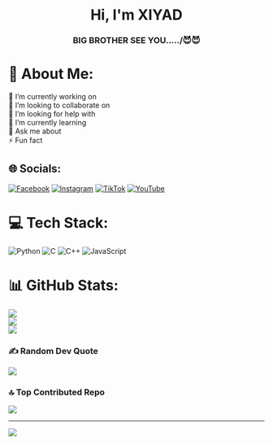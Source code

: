 <h1 align="center">Hi, I'm XIYAD</h1>
<h3 align="center">   BIG BROTHER SEE YOU...../😈😈</h3>

# 💫 About Me:

🔭 I’m currently working on<br>👯 I’m looking to collaborate on<br>🤝 I’m looking for help with<br>🌱 I’m currently learning<br>💬 Ask me about<br>⚡ Fun fact

## 🌐 Socials:
[![Facebook](https://img.shields.io/badge/Facebook-%231877F2.svg?logo=Facebook&logoColor=white)](https://facebook.com/Xiyad.404,XD) [![Instagram](https://img.shields.io/badge/Instagram-%23E4405F.svg?logo=Instagram&logoColor=white)](https://instagram.com/xiyad420) [![TikTok](https://img.shields.io/badge/TikTok-%23000000.svg?logo=TikTok&logoColor=white)](https://tiktok.com/@xiyad.00) [![YouTube](https://img.shields.io/badge/YouTube-%23FF0000.svg?logo=YouTube&logoColor=white)](https://youtube.com/@rxgaming_riyad2365) 

# 💻 Tech Stack:
![Python](https://img.shields.io/badge/python-3670A0?style=plastic&logo=python&logoColor=ffdd54) ![C](https://img.shields.io/badge/c-%2300599C.svg?style=plastic&logo=c&logoColor=white) ![C++](https://img.shields.io/badge/c++-%2300599C.svg?style=plastic&logo=c%2B%2B&logoColor=white) ![JavaScript](https://img.shields.io/badge/javascript-%23323330.svg?style=plastic&logo=javascript&logoColor=%23F7DF1E)
# 📊 GitHub Stats:
![](https://github-readme-stats.vercel.app/api?username=Xiyad69&theme=dark&hide_border=false&include_all_commits=true&count_private=true)<br/>
![](https://github-readme-streak-stats.herokuapp.com/?user=Xiyad69&theme=dark&hide_border=false)<br/>
![](https://github-readme-stats.vercel.app/api/top-langs/?username=Xiyad69&theme=dark&hide_border=false&include_all_commits=true&count_private=true&layout=compact)

### ✍️ Random Dev Quote
![](https://quotes-github-readme.vercel.app/api?type=horizontal&theme=tokyonight)

### 🔝 Top Contributed Repo
![](https://github-contributor-stats.vercel.app/api?username=Xiyad69&limit=5&theme=radical&combine_all_yearly_contributions=true)

---
[![](https://visitcount.itsvg.in/api?id=Xiyad69&icon=0&color=0)](https://visitcount.itsvg.in)

<!-- Proudly created with GPRM ( https://gprm.itsvg.in ) -->
